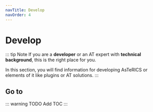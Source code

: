 ```yaml
---
navTitle: Develop
navOrder: 4
---
```


# Develop

::: tip Note
If you are a **developer** or an AT expert with **technical background**, this is the right place for you.

In this section, you will find information for developing AsTeRICS or elements of it like plugins or AT solutions.
:::

## Go to

::: warning TODO
Add TOC
:::